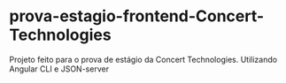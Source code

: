 # prova-estagio-frontend-Concert-Technologies
 Projeto feito para o prova de estágio da Concert Technologies.
 Utilizando Angular CLI e JSON-server
